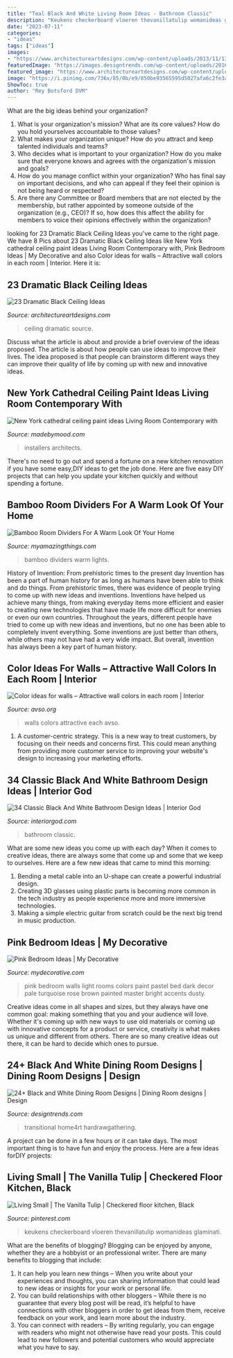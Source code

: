 ```yaml
---
title: "Teal Black And White Living Room Ideas - Bathroom Classic"
description: "Keukens checkerboard vloeren thevanillatulip womanideas glaminati"
date: "2023-07-11"
categories:
- "ideas"
tags: ["ideas"]
images:
- "https://www.architectureartdesigns.com/wp-content/uploads/2013/11/1318.jpg"
featuredImage: "https://images.designtrends.com/wp-content/uploads/2016/03/17130230/Traditional-Black-and-White-Dining-Room-.jpeg"
featured_image: "https://www.architectureartdesigns.com/wp-content/uploads/2013/11/1318.jpg"
image: "https://i.pinimg.com/736x/85/0b/e9/850be93565595d5027afa6c2fe3ad710--checkered-floor-kitchen-home-decor-kitchen.jpg"
ShowToc: true
author: "Rey Botsford DVM"
---
```



What are the big ideas behind your organization?
1. What is your organization's mission? What are its core values? How do you hold yourselves accountable to those values?
2. What makes your organization unique? How do you attract and keep talented individuals and teams?
3. Who decides what is important to your organization? How do you make sure that everyone knows and agrees with the organization's mission and goals?
4. How do you manage conflict within your organization? Who has final say on important decisions, and who can appeal if they feel their opinion is not being heard or respected?
5. Are there any Committee or Board members that are not elected by the membership, but rather appointed by someone outside of the organization (e.g., CEO)? If so, how does this affect the ability for members to voice their opinions effectively within the organization?

	

		
looking for 23 Dramatic Black Ceiling Ideas you've came to the right page. We have 8 Pics about 23 Dramatic Black Ceiling Ideas like New York cathedral ceiling paint ideas Living Room Contemporary with, Pink Bedroom Ideas | My Decorative and also Color ideas for walls – Attractive wall colors in each room | Interior. Here it is:
		
    
## 23 Dramatic Black Ceiling Ideas

<img loading=lazy src="https://www.architectureartdesigns.com/wp-content/uploads/2013/11/1318.jpg" onerror="this.onerror=null;this.src='https://tse2.mm.bing.net/th?id=OIP.EJqR0-B2mHZl89B37q2nugHaKH&amp;pid=15.1';" alt="23 Dramatic Black Ceiling Ideas">

_Source: architectureartdesigns.com_

>ceiling dramatic source. 

	

Discuss what the article is about and provide a brief overview of the ideas proposed.
The article is about how people can use ideas to improve their lives. The idea proposed is that people can brainstorm different ways they can improve their quality of life by coming up with new and innovative ideas.

    
## New York Cathedral Ceiling Paint Ideas Living Room Contemporary With

<img loading=lazy src="https://madebymood.com/wp-content/uploads/2018/08/New-York-cathedral-ceiling-paint-ideas-Living-Room-Contemporary-with-window-treatment-professionals-high-windows-600x903.jpg" onerror="this.onerror=null;this.src='https://tse2.mm.bing.net/th?id=OIP.u5rh-irFE4FPRanQkj_KbQHaLJ&amp;pid=15.1';" alt="New York cathedral ceiling paint ideas Living Room Contemporary with">

_Source: madebymood.com_

>installers architects. 

	

There's no need to go out and spend a fortune on a new kitchen renovation if you have some easy,DIY ideas to get the job done. Here are five easy DIY projects that can help you update your kitchen quickly and without spending a fortune.

    
## Bamboo Room Dividers For A Warm Look Of Your Home

<img loading=lazy src="http://myamazingthings.com/wp-content/uploads/2017/02/lights-1.jpg" onerror="this.onerror=null;this.src='https://tse1.mm.bing.net/th?id=OIP.kjOE07QqK1KIQYWSU9oOkQHaGa&amp;pid=15.1';" alt="Bamboo Room Dividers For A Warm Look Of Your Home">

_Source: myamazingthings.com_

>bamboo dividers warm lights. 

	

History of Invention: From prehistoric times to the present day
Invention has been a part of human history for as long as humans have been able to think and do things. From prehistoric times, there was evidence of people trying to come up with new ideas and inventions. Inventions have helped us achieve many things, from making everyday items more efficient and easier to creating new technologies that have made life more difficult for enemies or even our own countries. Throughout the years, different people have tried to come up with new ideas and inventions, but no one has been able to completely invent everything. Some inventions are just better than others, while others may not have had a very wide impact. But overall, invention has always been a key part of human history.

    
## Color Ideas For Walls – Attractive Wall Colors In Each Room | Interior

<img loading=lazy src="http://www.avso.org/wp-content/uploads/files/3/7/9/color-ideas-for-walls-attractive-wall-colors-in-each-room-22-379.jpg" onerror="this.onerror=null;this.src='https://tse2.mm.bing.net/th?id=OIP.VWyDBKIrQ1_JrhZ4UCDN1wHaJ4&amp;pid=15.1';" alt="Color ideas for walls – Attractive wall colors in each room | Interior">

_Source: avso.org_

>walls colors attractive each avso. 

	

1. A customer-centric strategy. This is a new way to treat customers, by focusing on their needs and concerns first. This could mean anything from providing more customer service to improving your website's design to increasing your marketing efforts.

    
## 34 Classic Black And White Bathroom Design Ideas | Interior God

<img loading=lazy src="http://interiorgod.com/wp-content/uploads/2016/06/Black-And-White-Bathroom-Decorating-Ideas.jpg" onerror="this.onerror=null;this.src='https://tse4.mm.bing.net/th?id=OIP.gi7kQetpCF73JiVe9CEneQHaL2&amp;pid=15.1';" alt="34 Classic Black And White Bathroom Design Ideas | Interior God">

_Source: interiorgod.com_

>bathroom classic. 

	

What are some new ideas you come up with each day?
When it comes to creative ideas, there are always some that come up and some that we keep to ourselves. Here are a few new ideas that came to mind this morning: 
1. Bending a metal cable into an U-shape can create a powerful industrial design.
2. Creating 3D glasses using plastic parts is becoming more common in the tech industry as people experience more and more immersive technologies.
3. Making a simple electric guitar from scratch could be the next big trend in music production.

    
## Pink Bedroom Ideas | My Decorative

<img loading=lazy src="http://mydecorative.com/wp-content/uploads/2013/09/pink-room-design-ideas-13al.jpg" onerror="this.onerror=null;this.src='https://tse1.mm.bing.net/th?id=OIP.OuV2qSn4RrdCtP6uLqUmFwHaKh&amp;pid=15.1';" alt="Pink Bedroom Ideas | My Decorative">

_Source: mydecorative.com_

>pink bedroom walls light rooms colors paint pastel bed dark decor pale turquoise rose brown painted master bright accents dusty. 

	

Creative ideas come in all shapes and sizes, but they always have one common goal: making something that you and your audience will love. Whether it's coming up with new ways to use old materials or coming up with innovative concepts for a product or service, creativity is what makes us unique and different from others. There are so many creative ideas out there, it can be hard to decide which ones to pursue.

    
## 24+ Black And White Dining Room Designs | Dining Room Designs | Design

<img loading=lazy src="https://images.designtrends.com/wp-content/uploads/2016/03/17130230/Traditional-Black-and-White-Dining-Room-.jpeg" onerror="this.onerror=null;this.src='https://tse3.mm.bing.net/th?id=OIP._uS3vnt-Vsj4hImBVyfS3AHaJ4&amp;pid=15.1';" alt="24+ Black and White Dining Room Designs | Dining Room designs | Design">

_Source: designtrends.com_

>transitional home4rt hardrawgathering. 

	

A project can be done in a few hours or it can take days. The most important thing is to have fun and enjoy the process. Here are a few ideas forDIY projects: 

    
## Living Small | The Vanilla Tulip | Checkered Floor Kitchen, Black

<img loading=lazy src="https://i.pinimg.com/736x/85/0b/e9/850be93565595d5027afa6c2fe3ad710--checkered-floor-kitchen-home-decor-kitchen.jpg" onerror="this.onerror=null;this.src='https://tse3.mm.bing.net/th?id=OIP.pzDtTrQ36RNantDygmHetwAAAA&amp;pid=15.1';" alt="Living Small | The Vanilla Tulip | Checkered floor kitchen, Black">

_Source: pinterest.com_

>keukens checkerboard vloeren thevanillatulip womanideas glaminati. 

	

What are the benefits of blogging?
Blogging can be enjoyed by anyone, whether they are a hobbyist or an professional writer. There are many benefits to blogging that include: 
1. It can help you learn new things – When you write about your experiences and thoughts, you can sharing information that could lead to new ideas or insights for your work or personal life. 
2. You can build relationships with other bloggers – While there is no guarantee that every blog post will be read, it’s helpful to have connections with other bloggers in order to get ideas from them, receive feedback on your work, and learn more about the industry. 
3. You can connect with readers – By writing regularly, you can engage with readers who might not otherwise have read your posts. This could lead to new followers and potential customers who would appreciate what you have to say. 

